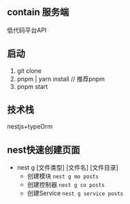 ## contain 服务端
低代码平台API

## 启动
1. git clone
2. pnpm | yarn install  // 推荐pnpm
3. pnpm start



## 技术栈

nestjs+typeOrm



## nest快速创建页面
* nest g [文件类型] [文件名] [文件目录]
  * 创建模块 `nest g mo posts`
  * 创建控制器 `nest g co posts`
  * 创建Service `nest g service posts`